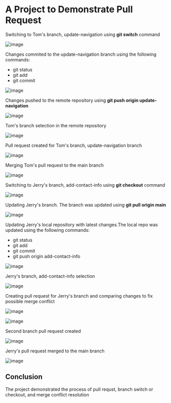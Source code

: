 # A Project to Demonstrate Pull Request

Switching to Tom's branch, update-navigation using **git switch** command

![image](https://github.com/user-attachments/assets/d77e8efa-142d-4f33-9ef0-b7fe0db82675)

Changes commited to the update-navigation branch using the following commands:
- git status
- git add
- git commit

![image](https://github.com/user-attachments/assets/1f3ab470-1010-4a5f-8aa6-cb0a3acb4731)

Changes pushed to the remote repository using **git push origin update-navigation**

![image](https://github.com/user-attachments/assets/57370dcf-3fbf-4f07-b429-6f24cc1463f0)

Tom's branch selection in the remote repository

![image](https://github.com/user-attachments/assets/29035673-26ca-4349-a738-b6c16302113b)

Pull request created for Tom's branch, update-navigation branch

![image](https://github.com/user-attachments/assets/5841523c-a145-464e-97ff-2139cd78448b)

Merging Tom's pull request to the main branch

![image](https://github.com/user-attachments/assets/3eb53662-db80-4ff4-878d-6d736602d915)

Switching to Jerry's branch, add-contact-info using **git checkout** command

![image](https://github.com/user-attachments/assets/9fdbda59-2e84-4c81-864e-f609466c639f)

Updating Jerry's branch. The branch was updated using **git pull origin main**

![image](https://github.com/user-attachments/assets/7ff65175-da53-4a01-b91b-5f138cdb7d58)


Updating Jerry's local repository with latest changes.The local repo was updated using the following commands:
- git status
- git add
- git commit
- git push origin add-contact-info

![image](https://github.com/user-attachments/assets/86bb800c-fbae-4dea-bf14-72f233545a81)

Jerry's branch, add-contact-info selection

![image](https://github.com/user-attachments/assets/f0442373-16ef-4664-9e1e-5355a35296e7)

Creating pull request for Jerry's branch and comparing changes to fix possible merge conflict

![image](https://github.com/user-attachments/assets/d3c6bd2d-0e39-4fee-93a2-903bfa00314f)

![image](https://github.com/user-attachments/assets/d0ab7b13-c259-4a6c-96d9-19f4b8457077)

Second branch pull request created

![image](https://github.com/user-attachments/assets/08cd4aed-174e-47f0-b182-2ba1b2b92533)

Jerry's pull request merged to the main branch

![image](https://github.com/user-attachments/assets/92a6f973-6217-4052-a972-e5f6449ee864)

## Conclusion

The project demonstrated the process of pull requst, branch switch or checkout, and merge conflict resolution

















